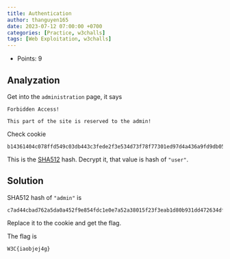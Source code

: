```yaml
---
title: Authentication
author: thanguyen165
date: 2023-07-12 07:00:00 +0700
categories: [Practice, w3challs]
tags: [Web Exploitation, w3challs]
---
```


* Points: 9

## Analyzation

Get into the ```administration``` page, it says
```
Forbidden Access!

This part of the site is reserved to the admin! 
```

Check cookie
```
b14361404c078ffd549c03db443c3fede2f3e534d73f78f77301ed97d4a436a9fd9db05ee8b325c0ad36438b43fec8510c204fc1c1edb21d0941c00e9e2c1ce2
```

This is the [SHA512](https://en.wikipedia.org/wiki/Secure_Hash_Algorithms) hash. Decrypt it, that value is hash of ```"user"```.

## Solution

SHA512 hash of ```"admin"``` is
```
c7ad44cbad762a5da0a452f9e854fdc1e0e7a52a38015f23f3eab1d80b931dd472634dfac71cd34ebc35d16ab7fb8a90c81f975113d6c7538dc69dd8de9077ec
```

Replace it to the cookie and get the flag.

The flag is
```
W3C{iaobjej4g}
```